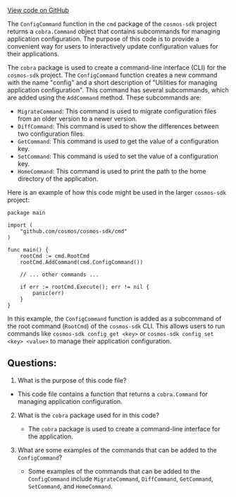 [View code on GitHub](https://github.com/cosmos/cosmos-sdk.git/tools/confix/cmd/config.go)

The `ConfigCommand` function in the `cmd` package of the `cosmos-sdk` project returns a `cobra.Command` object that contains subcommands for managing application configuration. The purpose of this code is to provide a convenient way for users to interactively update configuration values for their applications.

The `cobra` package is used to create a command-line interface (CLI) for the `cosmos-sdk` project. The `ConfigCommand` function creates a new command with the name "config" and a short description of "Utilities for managing application configuration". This command has several subcommands, which are added using the `AddCommand` method. These subcommands are:

- `MigrateCommand`: This command is used to migrate configuration files from an older version to a newer version.
- `DiffCommand`: This command is used to show the differences between two configuration files.
- `GetCommand`: This command is used to get the value of a configuration key.
- `SetCommand`: This command is used to set the value of a configuration key.
- `HomeCommand`: This command is used to print the path to the home directory of the application.

Here is an example of how this code might be used in the larger `cosmos-sdk` project:

```
package main

import (
	"github.com/cosmos/cosmos-sdk/cmd"
)

func main() {
	rootCmd := cmd.RootCmd
	rootCmd.AddCommand(cmd.ConfigCommand())

	// ... other commands ...

	if err := rootCmd.Execute(); err != nil {
		panic(err)
	}
}
```

In this example, the `ConfigCommand` function is added as a subcommand of the root command (`RootCmd`) of the `cosmos-sdk` CLI. This allows users to run commands like `cosmos-sdk config get <key>` or `cosmos-sdk config set <key> <value>` to manage their application configuration.
## Questions: 
 1. What is the purpose of this code file?
   - This code file contains a function that returns a `cobra.Command` for managing application configuration.

2. What is the `cobra` package used for in this code?
   - The `cobra` package is used to create a command-line interface for the application.

3. What are some examples of the commands that can be added to the `ConfigCommand`?
   - Some examples of the commands that can be added to the `ConfigCommand` include `MigrateCommand`, `DiffCommand`, `GetCommand`, `SetCommand`, and `HomeCommand`.